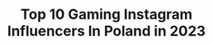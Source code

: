 ---
title: Top 10 Gaming Instagram Influencers In Poland in 2023
description: >-
  Find top gaming Instagram influencers in Poland in 2023. Most popular hashtags: #gaming #gamer #polishgirl #gamergirl.
platform: Instagram
hits: 40
text_top: See the most popular Instagram profiles on inBeat.
text_bottom: Our platform holds 40 Instagram influencers like this in Poland for you to collaborate.
profiles:
  - username: "yukeshiro"
    fullname: >-
      Yuke ~ 💖
    bio: >-
      💗 Cosplayer from Poland 🇵🇱 💗 24 yo ✨ 💗 Likes: Shuten 👹, 🇯🇵, かわいい, legs, aesthetic, gaming, cats 🐈 💗 FP: www.fb.com/yukeshiro 💗 contact@yukeshiro.com ✨
    location: "Poland"
    followers: 45498
    engagement: 472
    commentsToLikes: 0.018345
    id: ck134ppxqxlsb0i19dtooys4o
    verified: false
    hashtags: "#vanillacosplay, #coser, #yukelegs, #nierautomata"
  - username: "furlan.ago"
    fullname: >-
      Damian Kisłowski
    bio: >-
      https://www.empik.com/esport-insiderski-przewodnik-po-swiecie-gamingu-chaloner-paul,p1249663616,ksiazka-p
    location: "Poland"
    followers: 8012
    engagement: 760
    commentsToLikes: 0.008929
    id: ck15qz8h75cbi0i1903sw2x02
    verified: false
    hashtags: "#me, #razer, #love, #dog"
  - username: "vexe_gaming"
    fullname: >-
      Arth Trivedi
    bio: >-
      Esports Athlete #3 SA PMPL Finals #3 SA PMCO SA PMPL #2 Top Fragger
    location: "Poland"
    followers: 83199
    engagement: 1396
    commentsToLikes: 0.010172
    id: ck9whtsmhzfz40j78d4q5w0o4
    verified: false
    hashtags: "#vexesexy"
  - username: "lalagrawgry"
    fullname: >-
      Angelika | PL | #GAMER
    bio: >-
      Well, I'm a gamer and I love pizza △ ○☓ □ PSN AngieXCM | #RDR2 lover #gamergirl #games #ps4 #marvel
    location: "Poland"
    followers: 5888
    engagement: 2356
    commentsToLikes: 0.045023
    id: ck6tkzv0n5pvx0j711xbcr4nr
    verified: false
    hashtags: "#ps4, #games, #gamertalk, #gameready"
  - username: "bloodcurdling__"
    fullname: >-
      Marzena
    bio: >-
      popvinyl.pl ➡️ BLOOD przy zamówieniu 😏 #gamergirl ✌🏻🎮 PSN: bloodcurdling94 📩 bloodcurdling94@gmail.com #funkopop collector 🙋🏼
    location: "Poland"
    followers: 5222
    engagement: 936
    commentsToLikes: 0.159587
    id: ck0vzne939yrf0i19ksw30ydf
    verified: false
    hashtags: "#popvinyl, #handmade, #diy, #playstation"
  - username: "_veneea"
    fullname: >-
      Veneea
    bio: >-
      Streamer • Gamer • Host • Presenter 🎮🎧 Kraków 🍉 facebook.com/veneeatv 🍉 discord.gg/veneea 🍉 colab: veneeax@gmail.com #veneea 🐩@ahri_maltese
    location: "Poland"
    followers: 14698
    engagement: 595
    commentsToLikes: 0.040875
    id: ck8t1vnldx7tq0j782mvf7aqn
    verified: false
    hashtags: "#twitch, #amongus, #woman, #amongusgame"
  - username: "donpago"
    fullname: >-
      Mateusz Pągowski
    bio: >-
      facebook.com/donpago
    location: "Poland"
    followers: 108046
    engagement: 1514
    commentsToLikes: 0.005197
    id: ck6tpaa6fip1z0j711uppanfe
    verified: false
    hashtags: "#knut, #pro, #csgo, #streamer"
  - username: "ziemniak.tv"
    fullname: >-
      Ziemniak
    bio: >-
      
    location: "Poland"
    followers: 101969
    engagement: 711
    commentsToLikes: 0.005155
    id: ck6tpa9ukip0a0j710scbwexb
    verified: false
    hashtags: "#rgb, #gaming, #innowacyjnama, #led"
  - username: "max.aigary"
    fullname: >-
      Aigary
    bio: >-
      CEO of: Aigary 90,000+ YT GASTRO Kanał 4,500+ YT GAMER / STREAMER 🎮🎬🎥 Nowy kanał:
    location: "Poland"
    followers: 9636
    engagement: 940
    commentsToLikes: 0.070608
    id: ckap06tscoztk0i785g6o14ae
    verified: false
    hashtags: "#pictureoftheday, #likezalike, #ekipa, #jesien"
  - username: "urqueeentv"
    fullname: >-
      UrQueeentv
    bio: >-
      Film z wjazdu na chatę
    location: "Poland"
    followers: 21491
    engagement: 884
    commentsToLikes: 0.018899
    id: ckap2l11ezar90i78f8lpp4a0
    verified: false
    hashtags: "#rgb, #polishgirl, #streamer, #photooftheday"
---